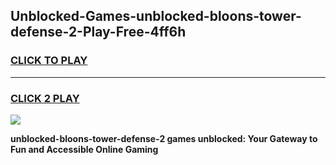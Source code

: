 
## Unblocked-Games-unblocked-bloons-tower-defense-2-Play-Free-4ff6h
<h3>
<a href="https://premium76.site?title=unblocked-bloons-tower-defense-2&ref=20M">CLICK TO PLAY</a></h3>
<hr>

<h3>
<a href="https://premium76.site?title=unblocked-bloons-tower-defense-2&ref=20M">CLICK 2 PLAY</a>
  
</h3>

<a href="https://premium76.site?title=unblocked-bloons-tower-defense-2&ref=19M"><img src="https://clearcache.store/games.png"></a>


**unblocked-bloons-tower-defense-2 games unblocked: Your Gateway to Fun and Accessible Online Gaming**
